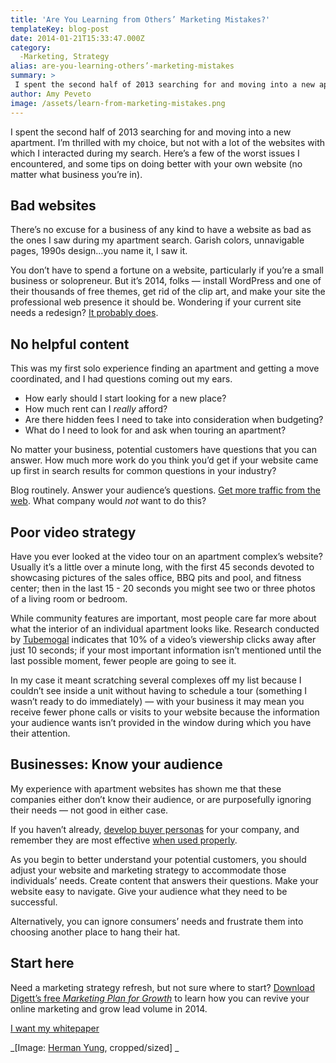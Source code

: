 ```yaml
---
title: 'Are You Learning from Others’ Marketing Mistakes?'
templateKey: blog-post
date: 2014-01-21T15:33:47.000Z
category: 
  -Marketing, Strategy
alias: are-you-learning-others’-marketing-mistakes
summary: > 
 I spent the second half of 2013 searching for and moving into a new apartment. I’m thrilled with my choice, but not with a lot of the websites with which I interacted during my search. Here’s a few of the worst issues I encountered, and some tips on doing better with your own website (no matter what business you’re in).
author: Amy Peveto
image: /assets/learn-from-marketing-mistakes.png
---
```


I spent the second half of 2013 searching for and moving into a new apartment. I’m thrilled with my choice, but not with a lot of the websites with which I interacted during my search. Here’s a few of the worst issues I encountered, and some tips on doing better with your own website (no matter what business you’re in).

Bad websites
------------

There’s no excuse for a business of any kind to have a website as bad as the ones I saw during my apartment search. Garish colors, unnavigable pages, 1990s design...you name it, I saw it.

You don’t have to spend a fortune on a website, particularly if you’re a small business or solopreneur. But it’s 2014, folks — install WordPress and one of their thousands of free themes, get rid of the clip art, and make your site the professional web presence it should be. Wondering if your current site needs a redesign? [It probably does](http://www.websearchsocial.com/you-might-need-a-website-redesign-if/).

No helpful content
------------------

This was my first solo experience finding an apartment and getting a move coordinated, and I had questions coming out my ears.

*   How early should I start looking for a new place?
*   How much rent can I _really_ afford?
*   Are there hidden fees I need to take into consideration when budgeting?
*   What do I need to look for and ask when touring an apartment?

No matter your business, potential customers have questions that you can answer. How much more work do you think you’d get if your website came up first in search results for common questions in your industry?

Blog routinely. Answer your audience’s questions. [Get more traffic from the web](http://blog.hubspot.com/blog/tabid/6307/bid/5014/Study-Shows-Business-Blogging-Leads-to-55-More-Website-Visitors.aspx). What company would _not_ want to do this?

Poor video strategy
-------------------

Have you ever looked at the video tour on an apartment complex’s website? Usually it’s a little over a minute long, with the first 45 seconds devoted to showcasing pictures of the sales office, BBQ pits and pool, and fitness center; then in the last 15 - 20 seconds you might see two or three photos of a living room or bedroom.

While community features are important, most people care far more about what the interior of an individual apartment looks like. Research conducted by [Tubemogal](https://www.tubemogul.com/) indicates that 10% of a video’s viewership clicks away after just 10 seconds; if your most important information isn’t mentioned until the last possible moment, fewer people are going to see it.

In my case it meant scratching several complexes off my list because I couldn’t see inside a unit without having to schedule a tour (something I wasn’t ready to do immediately) — with your business it may mean you receive fewer phone calls or visits to your website because the information your audience wants isn’t provided in the window during which you have their attention.

Businesses: Know your audience
------------------------------

My experience with apartment websites has shown me that these companies either don’t know their audience, or are purposefully ignoring their needs — not good in either case.

If you haven’t already, [develop buyer personas](http://www.digett.com/2010/08/31/better-market-targeting-through-buyer-personas) for your company, and remember they are most effective [when used properly](http://marketinginteractions.typepad.com/marketing_interactions/2013/02/personas-in-the-closet.html).

As you begin to better understand your potential customers, you should adjust your website and marketing strategy to accommodate those individuals’ needs. Create content that answers their questions. Make your website easy to navigate. Give your audience what they need to be successful.

Alternatively, you can ignore consumers’ needs and frustrate them into choosing another place to hang their hat.

Start here
----------

Need a marketing strategy refresh, but not sure where to start? [Download Digett’s free _Marketing Plan for Growth_](http://www.digett.com/marketing-plan-growth) to learn how you can revive your online marketing and grow lead volume in 2014.

[I want my whitepaper](http://www.digett.com/marketing-plan-growth)

_\[Image: [Herman Yung](http://www.flickr.com/photos/36521964020@N01/360276843/in/photolist-xQvKH-yeUEq-Bv7JE-Egbkf-Ei3t7-GhrSd-GZaQE-GZZj6-H9rsJ-Vnjuo-2LZQu7-2MqXZs-39rfEs-3dQjjt-3pRtq3-43GdNg-48L4gi-48L4rv-48L4v2-4cALo6-4cALo8-4mMzYG-4qWRMx-4qWSFk-4qWSTa-4qWTFF-4qWTRD-4r1XFh-4r1YrG-4yw7kn-4YfHh4-5kHwQc-5kMN8h-5nQJW5-5rwTf5-5sBjnR-5FxkDF-5Gxof3-5VWPsJ-63EBVt-64uxmT-6fDPn8-6nTd4f-6q5CHD-7cCr3Q-7cCtBA-7cPDoj-7dqzxw-7oJpkZ-7rGttX-7vmCiG), cropped/sized\] _